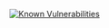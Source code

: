 [![Known Vulnerabilities](https://snyk.io//test/github/frankhn/Com-Backend-ts/badge.svg?targetFile=package.json)](https://snyk.io//test/github/frankhn/Com-Backend-ts?targetFile=package.json)
